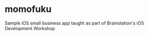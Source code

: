 momofuku
========

Sample iOS small business app taught as part of Brainstation's iOS Development Workshop

